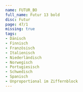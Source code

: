 ```yaml
---
name: FUTUR_BO
full_name: Futur 13 bold
disc: Futur
page: 47/1
missing: true
tags:
- Dänisch
- Finnisch
- Französisch
- Italienisch
- Niederländisch
- Norwegisch
- Portugiesisch
- Schwedisch
- Spanisch
- Unproportional im Ziffernblock
---
```


